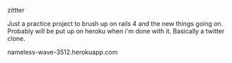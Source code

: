 zittter

Just a practice project to brush up on rails 4 and the new things going on.
Probably will be put up on heroku when i'm done with it. Basically a twitter
clone.

nameless-wave-3512.herokuapp.com
